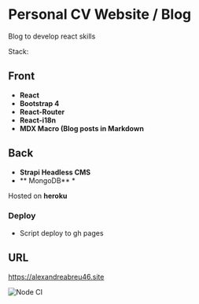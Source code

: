 # Personal CV Website / Blog
Blog to develop react skills

Stack:
## Front
* **React**
* **Bootstrap 4**
* **React-Router**
* **React-i18n**
* **MDX Macro (Blog posts in Markdown**

## Back
* **Strapi Headless CMS**
* ** MongoDB** *

Hosted on **heroku**

### Deploy

* Script deploy to gh pages


## URL

https://alexandreabreu46.site

![Node CI](https://github.com/Alexandre46/react-personal/workflows/Node%20CI/badge.svg?branch=master)
